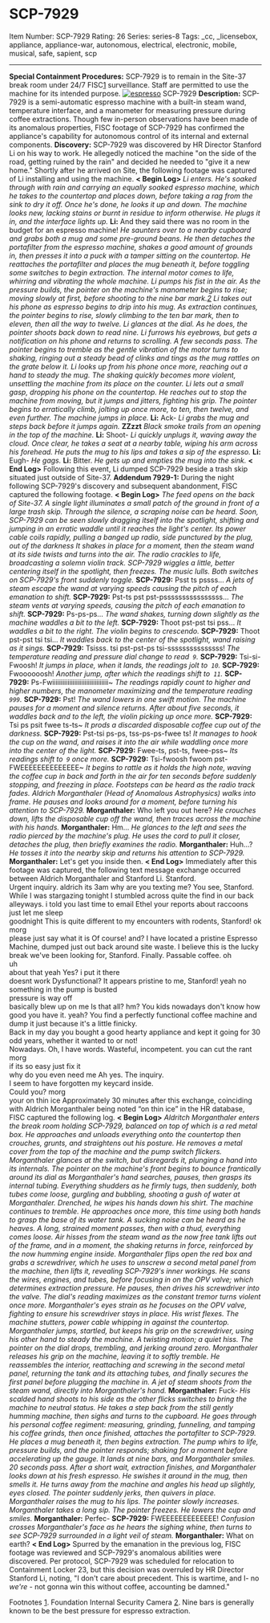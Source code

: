# SCP-7929
Item Number: SCP-7929
Rating: 26
Series: series-8
Tags: _cc, _licensebox, appliance, appliance-war, autonomous, electrical, electronic, mobile, musical, safe, sapient, scp

---

**Special Containment Procedures:** SCP-7929 is to remain in the Site-37 break room under 24/7 FISC[1](javascript:;) surveillance. Staff are permitted to use the machine for its intended purpose.
[![espresso](https://scp-wiki.wdfiles.com/local--resized-images/scp-7929/espresso/medium.jpg)](https://scp-wiki.wdfiles.com/local--files/scp-7929/espresso)
SCP-7929
**Description:** SCP-7929 is a semi-automatic espresso machine with a built-in steam wand, temperature interface, and a manometer for measuring pressure during coffee extractions.
Though few in-person observations have been made of its anomalous properties, FISC footage of SCP-7929 has confirmed the appliance's capability for autonomous control of its internal and external components.
**Discovery:** SCP-7929 was discovered by HR Director Stanford Li on his way to work. He allegedly noticed the machine "on the side of the road, getting ruined by the rain" and decided he needed to "give it a new home." Shortly after he arrived on Site, the following footage was captured of Li installing and using the machine.
**< Begin Log>**
_Li enters. He's soaked through with rain and carrying an equally soaked espresso machine, which he takes to the countertop and places down, before taking a rag from the sink to dry it off._
_Once he's done, he looks it up and down._
_The machine looks new, lacking stains or burnt in residue to inform otherwise._
_He plugs it in, and the interface lights up._
**Li:** And they said there was no room in the budget for an espresso machine!
_He saunters over to a nearby cupboard and grabs both a mug and some pre-ground beans. He then detaches the portafilter from the espresso machine, shakes a good amount of grounds in, then presses it into a puck with a tamper sitting on the countertop._
_He reattaches the portafilter and places the mug beneath it, before toggling some switches to begin extraction._
_The internal motor comes to life, whirring and vibrating the whole machine._
_Li pumps his fist in the air._
_As the pressure builds, the pointer on the machine's manometer begins to rise; moving slowly at first, before shooting to the nine bar mark.[2](javascript:;)_
_Li takes out his phone as espresso begins to drip into his mug._
_As extraction continues, the pointer begins to rise, slowly climbing to the ten bar mark, then to eleven, then all the way to twelve._
_Li glances at the dial. As he does, the pointer shoots back down to read nine. Li furrows his eyebrows, but gets a notification on his phone and returns to scrolling._
_A few seconds pass._
_The pointer begins to tremble as the gentle vibration of the motor turns to shaking, ringing out a steady bead of clinks and tings as the mug rattles on the grate below it._
_Li looks up from his phone once more, reaching out a hand to steady the mug._
_The shaking quickly becomes more violent, unsettling the machine from its place on the counter._
_Li lets out a small gasp, dropping his phone on the countertop. He reaches out to stop the machine from moving, but it jumps and jitters, fighting his grip._
_The pointer begins to erratically climb, jolting up once more, to ten, then twelve, and even further._
_The machine jumps in place._
**Li:** Ack-
_Li grabs the mug and steps back before it jumps again._
**ZZzzt**
_Black smoke trails from an opening in the top of the machine._
**Li:** Shoot-
_Li quickly unplugs it, waving away the cloud._
_Once clear, he takes a seat at a nearby table, wiping his arm across his forehead._
_He puts the mug to his lips and takes a sip of the espresso._
**Li:** Eugh-
_He gags._
**Li:** Bitter.
_He gets up and empties the mug into the sink._
**< End Log>**
Following this event, Li dumped SCP-7929 beside a trash skip situated just outside of Site-37.
**Addendum 7929-1:** During the night following SCP-7929's discovery and subsequent abandonment, FISC captured the following footage.
**< Begin Log>**
_The feed opens on the back of Site-37. A single light illuminates a small patch of the ground in front of a large trash skip._
_Through the silence, a scraping noise can be heard._
_Soon, SCP-7929 can be seen slowly dragging itself into the spotlight, shifting and jumping in an erratic waddle until it reaches the light's center. Its power cable coils rapidly, pulling a banged up radio, side punctured by the plug, out of the darkness_
_It shakes in place for a moment, then the steam wand at its side twists and turns into the air. The radio crackles to life, broadcasting a solemn violin track. SCP-7929 wiggles a little, better centering itself in the spotlight, then freezes._
_The music lulls. Both switches on SCP-7929's front suddenly toggle._
**SCP-7929:** Psst ts pssss…
_A jets of steam escape the wand at varying speeds causing the pitch of each emanation to shift._
**SCP-7929:** Pst-ts pst pst-pssssssssssssssss…
_The steam vents at varying speeds, causing the pitch of each emanation to shift._
**SCP-7929:** Ps-ps-ps…
_The wand shakes, turning down slightly as the machine waddles a bit to the left._
**SCP-7929:** Thoot pst-pst tsi pss…
_It waddles a bit to the right. The violin begins to crescendo._
**SCP-7929:** Thoot pst-pst tsi tsi…
_It waddles back to the center of the spotlight, wand raising as it sings._
**SCP-7929:** Tsisss. tsi pst-pst-ps tsi-sssssssssssssss!
_The temperature reading and pressure dial change to read` 9`._
**SCP-7929:** Tsi-si-Fwoosh!
_It jumps in place, when it lands, the readings jolt to` 10`._
**SCP-7929:** Fwoooooosh!
_Another jump, after which the readings shift to` 11`._
**SCP-7929:** Ps-Fwiiiiiiiiiiiiiiiiiiiiiiiiiiiiiiiii~
_The readings rapidly count to higher and higher numbers, the manometer maximizing and the temperature reading` 999`._
**SCP-7929:** Pst!
_The wand lowers in one swift motion._
_The machine pauses for a moment and silence returns. After about five seconds, it waddles back and to the left, the violin picking up once more._
**SCP-7929:** Tsi ps psit fwee ts-ts~
_It prods a discarded disposable coffee cup out of the darkness._
**SCP-7929:** Pst-tsi ps-ps, tss-ps-ps-fwee ts!
_It manages to hook the cup on the wand, and raises it into the air while waddling once more into the center of the light._
**SCP-7929:** Fwee-ts, pst-ts, fwee-pss~
_Its readings shift to` 9` once more._
**SCP-7929:** Tsi-fwoosh fwoom pst-FWEEEEEEEEEEEEEE~
_It begins to rattle as it holds the high note, waving the coffee cup in back and forth in the air for ten seconds before suddenly stopping, and freezing in place._
_Footsteps can be heard as the radio track fades._
_Aldrich Morganthaler (Head of Anomalous Astrophysics) walks into frame. He pauses and looks around for a moment, before turning his attention to SCP-7929._
**Morganthaler:** Who left you out here?
_He crouches down, lifts the disposable cup off the wand, then traces across the machine with his hands._
**Morganthaler:** Hm…
_He glances to the left and sees the radio pierced by the machine's plug._
_He uses the cord to pull it closer, detaches the plug, then briefly examines the radio._
**Morganthaler:** Huh…?
_He tosses it into the nearby skip and returns his attention to SCP-7929._
**Morganthaler:** Let's get you inside then.
**< End Log>**
Immediately after this footage was captured, the following text message exchange occurred between Aldrich Morganthaler and Stanford Li.
Stanford.  
Urgent inquiry.
aldrich its 3am why are you texting me?
You see, Stanford. While I was stargazing tonight I stumbled across quite the find in our back alleyways.
i told you last time to email Ethel your reports about raccoons  
just let me sleep  
goodnight
This is quite different to my encounters with rodents, Stanford!
ok morg  
please just say what it is
Of course!
and?
I have located a pristine Espresso Machine, dumped just out back around site waste. I believe this is the lucky break we've been looking for, Stanford. Finally. Passable coffee.
oh  
uh  
about that yeah
Yes?
i put it there  
doesnt work
Dysfunctional? It appears pristine to me, Stanford!
yeah no  
something in the pump is busted  
pressure is way off  
basically blew up on me
Is that all?
hm?
You kids nowadays don't know how good you have it.
yeah?
You find a perfectly functional coffee machine and dump it just because it's a little finicky.  
Back in my day you bought a good hearty appliance and kept it going for 30 odd years, whether it wanted to or not!  
Nowadays. Oh, I have words. Wasteful, incompetent.
you can cut the rant morg  
if its so easy just fix it  
why do you even need me
Ah yes. The inquiry.  
I seem to have forgotten my keycard inside.  
Could you?
morg  
your on thin ice
Approximately 30 minutes after this exchange, coinciding with Aldrich Morganthaler being noted “on thin ice” in the HR database, FISC captured the following log.
**< Begin Log>**
_Aldritch Morganthaler enters the break room holding SCP-7929, balanced on top of which is a red metal box. He approaches and unloads everything onto the countertop then crouches, grunts, and straightens out his posture._
_He removes a metal cover from the top of the machine and the pump switch flickers. Morganthaler glances at the switch, but disregards it, plunging a hand into its internals._
_The pointer on the machine's front begins to bounce frantically around its dial as Morganthaler's hand searches, pauses, then grasps its internal tubing. Everything shudders as he firmly tugs, then suddenly, both tubes come loose, gurgling and bubbling, shooting a gush of water at Morganthaler._
_Drenched, he wipes his hands down his shirt. The machine continues to tremble._
_He approaches once more, this time using both hands to grasp the base of its water tank. A sucking noise can be heard as he heaves._
_A long, strained moment passes, then with a thud, everything comes loose._
_Air hisses from the steam wand as the now free tank lifts out of the frame, and in a moment, the shaking returns in force, reinforced by the now humming engine inside._
_Morganthaler flips open the red box and grabs a screwdriver, which he uses to unscrew a second metal panel from the machine, then lifts it, revealing SCP-7929's inner workings._
_He scans the wires, engines, and tubes, before focusing in on the OPV valve; which determines extraction pressure. He pauses, then drives his screwdriver into the valve._
_The dial's reading maximizes as the constant tremor turns violent once more. Morganthaler's eyes strain as he focuses on the OPV valve, fighting to ensure his screwdriver stays in place._
_His wrist flexes._
_The machine stutters, power cable whipping in against the countertop._
_Morganthaler jumps, startled, but keeps his grip on the screwdriver, using his other hand to steady the machine._
_A twisting motion; a quiet hiss._
_The pointer on the dial drops, trembling, and jerking around zero._
_Morganthaler releases his grip on the machine, leaving it to softly tremble._
_He reassembles the interior, reattaching and screwing in the second metal panel, returning the tank and its attaching tubes, and finally secures the first panel before plugging the machine in._
_A jet of steam shoots from the steam wand, directly into Morganthaler's hand._
**Morganthaler:** Fuck-
_His scalded hand shoots to his side as the other flicks switches to bring the machine to neutral status. He takes a step back from the still gently humming machine, then sighs and turns to the cupboard._
_He goes through his personal coffee regiment: measuring, grinding, funneling, and tamping his coffee grinds, then once finished, attaches the portafilter to SCP-7929._
_He places a mug beneath it, then begins extraction._
_The pump whirs to life, pressure builds, and the pointer responds; shaking for a moment before accelerating up the gauge._
_It lands at nine bars, and Morganthaler smiles._
_20 seconds pass._
_After a short wait, extraction finishes, and Morganthaler looks down at his fresh espresso. He swishes it around in the mug, then smells it._
_He turns away from the machine and angles his head up slightly, eyes closed._
_The pointer suddenly jerks, then quivers in place._
_Morganthaler raises the mug to his lips._
_The pointer slowly increases._
_Morganthaler takes a long sip._
_The pointer freezes._
_He lowers the cup and smiles._
**Morganthaler:** Perfec-
**SCP-7929:** FWEEEEEEEEEEEEE!
_Confusion crosses Morganthaler's face as he hears the sighing whine, then turns to see SCP-7929 surrounded in a light veil of steam._
**Morganthaler:** What on earth?
**< End Log>**
Spurred by the emanation in the previous log, FISC footage was reviewed and SCP-7929's anomalous abilities were discovered. Per protocol, SCP-7929 was scheduled for relocation to Containment Locker 23, but this decision was overruled by HR Director Stanford Li, noting, "I don't care about precedent. This is wartime, and I- no _we're_ \- not gonna win this without coffee, accounting be damned."  
  

Footnotes
[1](javascript:;). Foundation Internal Security Camera
[2](javascript:;). Nine bars is generally known to be the best pressure for espresso extraction.